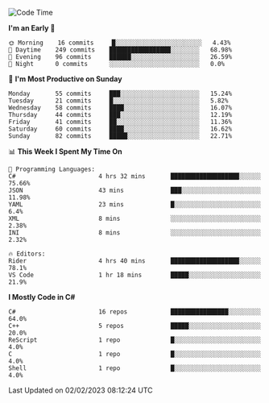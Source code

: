 <!--START_SECTION:waka-->
![Code Time](http://img.shields.io/badge/Code%20Time-895%20hrs%2054%20mins-blue)

**I'm an Early 🐤** 

```text
🌞 Morning    16 commits     █░░░░░░░░░░░░░░░░░░░░░░░░   4.43% 
🌆 Daytime    249 commits    █████████████████░░░░░░░░   68.98% 
🌃 Evening    96 commits     ██████░░░░░░░░░░░░░░░░░░░   26.59% 
🌙 Night      0 commits      ░░░░░░░░░░░░░░░░░░░░░░░░░   0.0%

```
📅 **I'm Most Productive on Sunday** 

```text
Monday       55 commits     ███░░░░░░░░░░░░░░░░░░░░░░   15.24% 
Tuesday      21 commits     █░░░░░░░░░░░░░░░░░░░░░░░░   5.82% 
Wednesday    58 commits     ████░░░░░░░░░░░░░░░░░░░░░   16.07% 
Thursday     44 commits     ███░░░░░░░░░░░░░░░░░░░░░░   12.19% 
Friday       41 commits     ██░░░░░░░░░░░░░░░░░░░░░░░   11.36% 
Saturday     60 commits     ████░░░░░░░░░░░░░░░░░░░░░   16.62% 
Sunday       82 commits     █████░░░░░░░░░░░░░░░░░░░░   22.71%

```


📊 **This Week I Spent My Time On** 

```text
💬 Programming Languages: 
C#                       4 hrs 32 mins       ███████████████████░░░░░░   75.66% 
JSON                     43 mins             ███░░░░░░░░░░░░░░░░░░░░░░   11.98% 
YAML                     23 mins             █░░░░░░░░░░░░░░░░░░░░░░░░   6.4% 
XML                      8 mins              ░░░░░░░░░░░░░░░░░░░░░░░░░   2.38% 
INI                      8 mins              ░░░░░░░░░░░░░░░░░░░░░░░░░   2.32%

🔥 Editors: 
Rider                    4 hrs 40 mins       ███████████████████░░░░░░   78.1% 
VS Code                  1 hr 18 mins        █████░░░░░░░░░░░░░░░░░░░░   21.9%

```

**I Mostly Code in C#** 

```text
C#                       16 repos            ████████████████░░░░░░░░░   64.0% 
C++                      5 repos             █████░░░░░░░░░░░░░░░░░░░░   20.0% 
ReScript                 1 repo              █░░░░░░░░░░░░░░░░░░░░░░░░   4.0% 
C                        1 repo              █░░░░░░░░░░░░░░░░░░░░░░░░   4.0% 
Shell                    1 repo              █░░░░░░░░░░░░░░░░░░░░░░░░   4.0%

```



 Last Updated on 02/02/2023 08:12:24 UTC
<!--END_SECTION:waka-->
